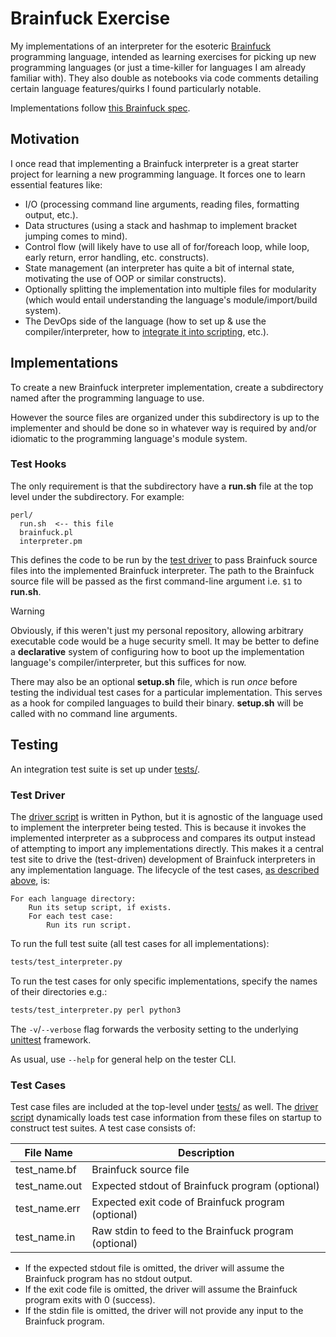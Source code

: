 # Brainfuck Exercise

My implementations of an interpreter for the esoteric [Brainfuck](https://en.wikipedia.org/wiki/Brainfuck) programming language, intended as learning exercises for picking up new programming languages (or just a time-killer for languages I am already familiar with). They also double as notebooks via code comments detailing certain language features/quirks I found particularly notable.

Implementations follow [this Brainfuck spec](https://github.com/sunjay/brainfuck/blob/master/brainfuck.md).

## Motivation

I once read that implementing a Brainfuck interpreter is a great starter project for learning a new programming language. It forces one to learn essential features like:

- I/O (processing command line arguments, reading files, formatting output, etc.).
- Data structures (using a stack and hashmap to implement bracket jumping comes to mind).
- Control flow (will likely have to use all of for/foreach loop, while loop, early return, error handling, etc. constructs).
- State management (an interpreter has quite a bit of internal state, motivating the use of OOP or similar constructs).
- Optionally splitting the implementation into multiple files for modularity (which would entail understanding the language's module/import/build system).
- The DevOps side of the language (how to set up & use the compiler/interpreter, how to [integrate it into scripting](#test-hooks), etc.).

## Implementations

To create a new Brainfuck interpreter implementation, create a subdirectory named after the programming language to use.

However the source files are organized under this subdirectory is up to the implementer and should be done so in whatever way is required by and/or idiomatic to the programming language's module system.

### Test Hooks

The only requirement is that the subdirectory have a **run.sh** file at the top level under the subdirectory. For example:

```
perl/
  run.sh  <-- this file
  brainfuck.pl
  interpreter.pm
```

This defines the code to be run by the [test driver](#test-driver) to pass Brainfuck source files into the implemented Brainfuck interpreter. The path to the Brainfuck source file will be passed as the first command-line argument i.e. `$1` to **run.sh**.

> [!WARNING]
>
> Obviously, if this weren't just my personal repository, allowing arbitrary executable code would be a huge security smell. It may be better to define a **declarative** system of configuring how to boot up the implementation language's compiler/interpreter, but this suffices for now.

There may also be an optional **setup.sh** file, which is run *once* before testing the individual test cases for a particular implementation. This serves as a hook for compiled languages to build their binary. **setup.sh** will be called with no command line arguments.

## Testing

An integration test suite is set up under [tests/](tests/).

### Test Driver

The [driver script](tests/test_interpreter.py) is written in Python, but it is agnostic of the language used to implement the interpreter being tested. This is because it invokes the implemented interpreter as a subprocess and compares its output instead of attempting to import any implementations directly. This makes it a central test site to drive the (test-driven) development of Brainfuck interpreters in any implementation language. The lifecycle of the test cases, [as described above](#implementations), is:

```
For each language directory:
    Run its setup script, if exists.
    For each test case:
        Run its run script.
```

To run the full test suite (all test cases for all implementations):

```sh
tests/test_interpreter.py
```

To run the test cases for only specific implementations, specify the names of their directories e.g.:

```sh
tests/test_interpreter.py perl python3
```

The `-v`/`--verbose` flag forwards the verbosity setting to the underlying [unittest](https://docs.python.org/3/library/unittest.html) framework.

As usual, use `--help` for general help on the tester CLI.

### Test Cases

Test case files are included at the top-level under [tests/](tests/) as well. The [driver script](#test-driver) dynamically loads test case information from these files on startup to construct test suites. A test case consists of:

| File Name     | Description                                           |
| ------------- | ----------------------------------------------------- |
| test_name.bf  | Brainfuck source file                                 |
| test_name.out | Expected stdout of Brainfuck program (optional)       |
| test_name.err | Expected exit code of Brainfuck program (optional)    |
| test_name.in  | Raw stdin to feed to the Brainfuck program (optional) |

- If the expected stdout file is omitted, the driver will assume the Brainfuck program has no stdout output.
- If the exit code file is omitted, the driver will assume the Brainfuck program exits with 0 (success).
- If the stdin file is omitted, the driver will not provide any input to the Brainfuck program.
